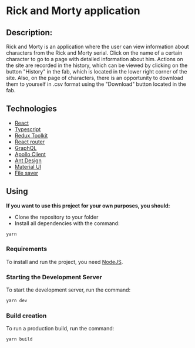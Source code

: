 # Rick and Morty application

## Description:
Rick and Morty is an application where the user can view information about characters from the Rick and Morty serial. Click on the name of a certain character to go to a page with detailed information about him. Actions on the site are recorded in the history, which can be viewed by clicking on the button "History" in the fab, which is located in the lower right corner of the site. Also, on the page of characters, there is an opportunity to download them to yourself in .csv format using the "Download" button located in the fab.

## **Technologies**

- [React](https://react.dev/)
- [Typescript](https://www.typescriptlang.org/)
- [Redux Toolkit](https://redux-toolkit.js.org/)
- [React router](https://reactrouter.com/en/main)
- [GraphQL](https://graphql.org/)
- [Apollo Client](https://www.apollographql.com/docs/react/)
- [Ant Design](https://ant.design/)
- [Material UI](https://mui.com/)
- [File saver](https://github.com/eligrey/FileSaver.js#readme)



## **Using**

**If you want to use this project for your own purposes, you should:**

- Clone the repository to your folder
- Install all dependencies with the command:

```sh
yarn
```

### Requirements

To install and run the project, you need [NodeJS](https://nodejs.org/).

### Starting the Development Server

To start the development server, run the command:

```sh
yarn dev
```

### Build creation

To run a production build, run the command:

```sh
yarn build
```
